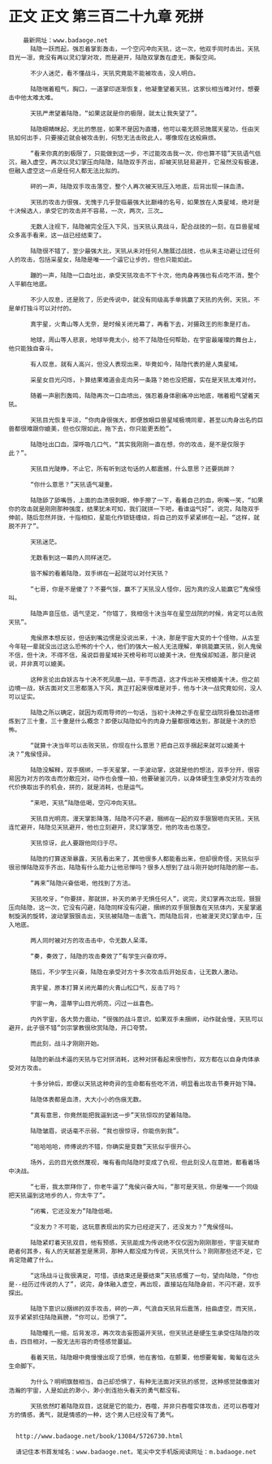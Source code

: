 # 正文 正文 第三百二十九章 死拼
        最新网址：www.badaoge.net
          陆隐一跃而起，强忍着掌影轰击，一个空闪冲向天犼，这一次，他双手同时击出，天犼目光一凛，竟没有再以灵幻掌对攻，而是避开，陆隐双掌轰在虚无，撕裂空间。
      
          不少人迷茫，看不懂战斗，天犼究竟能不能被攻击，没人明白。
      
          陆隐喘着粗气，胸口，一道掌印逐渐恢复，他凝重望着天犼，这家伙相当难对付，想要击中他太难太难。
      
          天犼严肃望着陆隐，“如果这就是你的极限，就太让我失望了”。
      
          陆隐眼睛眯起，无比的憋屈，如果不是因为直播，他可以毫无顾忌施展天星功，任由天犼如何出手，只要接近就会被攻击到，何愁无法击败此人，哪像现在这般麻烦。
      
          “看来你真的到极限了，只能做到这一步，不过能攻击我一次，你也算不错”天犼语气低沉，融入虚空，再次以灵幻掌压向陆隐，陆隐双手齐出，却被天犼轻易避开，它虽然没有极速，但融入虚空这一点是任何人都无法比拟的。
      
          砰的一声，陆隐双手攻击落空，整个人再次被天犼压入地底，后背出现一抹血渍。
      
          天犼的攻击力很强，无愧于几乎登临最强大比巅峰的名号，如果放在人类星域，绝对是十决候选人，承受它的攻击并不容易，一次，两次，三次…
      
          无数人注视下，陆隐被完全压入下风，当天犼认真战斗，配合战技的一刻，在巨兽星域众多高手看来，这一战已经结束了。
      
          陆隐很不错了，至少最强大比，天犼从未对任何人施展过战技，也从未主动避让过任何人的攻击，包括采星女，陆隐是唯一一个逼它让步的，但也只能如此。
      
          蹦的一声，陆隐一口血吐出，承受天犼攻击不下十次，他肉身再强也有点吃不消，整个人平躺在地底。
      
          不少人叹息，还是败了，历史传说中，就没有同级高手单挑赢了天犼的先例，天犼，不是单打独斗可以对付的。
      
          真宇星，火青山等人无奈，是时候关闭光幕了，再看下去，对摄政王的形象是打击。
      
          地球，周山等人悲哀，地球毕竟太小，给不了陆隐任何帮助，在宇宙最璀璨的舞台上，他只能独自奋斗。
      
          有人叹息，就有人高兴，但没人表现出来，毕竟如今，陆隐代表的是人类星域。
      
          采星女目光闪烁，卜算结果难道会走向另一条路？她也没把握，实在是天犼太难对付。
      
          随着一声剧烈轰鸣，陆隐再次一口血喷出，强忍着身体剧痛冲出地底，喘着粗气望着天犼。
      
          天犼目光恢复平淡，“你肉身很强大，即便放眼巨兽星域极境同辈，甚至以肉身出名的巨兽都很难跟你媲美，但也仅限如此，拖下去，你只能更丢脸”。
      
          陆隐吐出口血，深呼吸几口气，“其实我刚刚一直在想，你的攻击，是不是仅限于此？”。
      
          天犼目光陡睁，不止它，所有听到这句话的人都震撼，什么意思？还要挑衅？
      
          “你什么意思？”天犼语气凝重。
      
          陆隐舔了舔嘴唇，上面的血渍很刺眼，伸手擦了一下，看着自己的血，咧嘴一笑，“如果你的攻击就是刚刚那种强度，结果犹未可知，我们就拼一下吧，看谁运气好”，说完，陆隐双手伸前，随后忽然并拢，十指相扣，星能化作锁链缠绕，将自己的双手紧紧绑在一起，“这样，就脱不开了”。
      
          天犼迷茫。
      
          无数看到这一幕的人同样迷茫。
      
          皆不解的看着陆隐，双手绑在一起就可以对付天犼？
      
          “七哥，你是不是傻了？不要气馁，赢不了天犼没人怪你，因为真的没人能赢它”鬼侯怪叫。
      
          陆隐声音压低，语气坚定，“你错了，我相信十决当年在星空战院的时候，肯定可以击败天犼”。
      
          鬼侯原本想反驳，但话到嘴边愣是没说出来，十决，那是宇宙大变的十个怪物，从古至今年轻一辈就没出过这么恐怖的十个人，他们的强大一般人无法理解，单挑能赢天犼，别人鬼侯不信，但十决，不得不信，虽说巨兽星域补天榜号称可以媲美十决，但鬼侯却知道，那只是说说，并非真可以媲美。
      
          这种言论出自妖古与十决不死凤凰一战，平手而退，这才传出补天榜媲美十决，但之前边境一战，妖古面对文三思都落入下风，真正打起来很难是对手，他与十决一战究竟如何，没人可以证实。
      
          陆隐之所以确定，就因为观雨导师的一句话，当初十决神之手在星空战院将叠加劲道修炼到了三十重，三十重是什么概念？即便以陆隐如今的肉身力量都很难达到，那就是十决的恐怖。
      
          “就算十决当年可以击败天犼，你现在什么意思？把自己双手捆起来就可以媲美十决？”鬼侯怪异。
      
          陆隐没解释，双手捆绑，一手天星掌，一手波动掌，这就是他的想法，双手分开，很容易因为对方的攻击而分散应对，动作也会慢一拍，他要破釜沉舟，以身体硬生生承受对方攻击的代价换取出手的机会，拼的，就是消耗，也是运气。
      
          “来吧，天犼”陆隐低喝，空闪冲向天犼。
      
          天犼目光明亮，漫天掌影降落，陆隐不闪不避，捆绑在一起的双手狠狠咂向天犼，天犼连忙避开，陆隐见天犼避开，他也立刻避开，灵幻掌落空，他的攻击也落空。
      
          天犼惊讶，此人要跟他同归于尽。
      
          陆隐的打算逐渐暴露，天犼看出来了，其他很多人都能看出来，但却很奇怪，天犼似乎很忌惮陆隐双手齐出，陆隐有什么能力让他忌惮吗？很多人想到了战斗刚开始时陆隐的那一击。
      
          “再来”陆隐兴奋低喝，他找到了方法。
      
          天犼咬牙，“你要拼，那就拼，补天的弟子无惧任何人”，说完，灵幻掌再次出现，狠狠压向陆隐，这一次，它没有闪避，陆隐同样没有闪避，捆绑的双手狠狠轰在天犼体内，天星掌遏制旋涡的旋转，波动掌狠狠击出，天犼被陆隐一击震飞，而陆隐后背，也被漫天灵幻掌击中，压入地底。
      
          两人同时被对方的攻击击中，令无数人呆滞。
      
          “奏，奏效了，陆隐的攻击奏效了”有学生兴奋欢呼。
      
          随后，不少学生兴奋，陆隐在承受对方十多次攻击后开始反击，让无数人激动。
      
          真宇星，原本打算关闭光幕的火青山松口气，反击了吗？
      
          宇宙一角，温蒂宇山目光明亮，闪过一丝喜色。
      
          内外宇宙，各大势力震动，“很强的战斗意识，如果双手未捆绑，动作就会慢，天犼可以避开，此子很不错”剑宗掌教很欣赏陆隐，开口夸赞。
      
          而此刻，战斗才刚刚开始。
      
          陆隐的新战术逼的天犼与它对拼消耗，这种对拼看起来很惨烈，双方都在以自身肉体承受对方攻击。
      
          十多分钟后，即便以天犼这种奇异的生命都有些吃不消，明显看出攻击节奏开始下降。
      
          陆隐体表都是血渍，大大小小的伤痕无数。
      
          “真有意思，你竟然能把我逼到这一步”天犼惊叹的望着陆隐。
      
          陆隐皱眉，说话毫不示弱，“我也很惊讶，你能伤到我”。
      
          “哈哈哈哈，师傅说的不错，你确实是变数”天犼似乎很开心。
      
          场外，云的目光依然蔑视，唯有看向陆隐时变成了仇视，但此刻没人在意她，都看着场中决战。
      
          “七哥，我太崇拜你了，你老牛逼了”鬼侯兴奋大叫，“那可是天犼，你是唯一一个同级把天犼逼到这地步的人，你太牛了”。
      
          “闭嘴，它还没发力”陆隐低喝。
      
          “没发力？不可能，这玩意表现出的实力已经逆天了，还没发力？”鬼侯怪叫。
      
          陆隐紧盯着天犼双目，他有预感，天犼能成为传说绝不仅仅因为刚刚那些，宇宙天赋奇葩者何其多，有人的天赋甚至是黑洞，那种人都没成为传说，天犼凭什么？刚刚那些还不足，它肯定隐藏了什么。
      
          “这场战斗让我很满足，可惜，该结束还是要结束”天犼感慨了一句，望向陆隐，“你也是--经历过传说的人了”，说完，身体融入虚空，再出现，直接站在陆隐身前，不闪不避，双手探出。
      
          陆隐下意识以捆绑的双手攻击，砰的一声，气浪自天犼背后震荡，扭曲虚空，而天犼，双手紧紧抓住陆隐肩膀，“你可以，恐惧了”。
      
          陆隐瞳孔一缩，后背发凉，再次攻击妄图逼开天犼，但天犼还是硬生生承受住陆隐的攻击，四目相对，一股无法形容的奇怪感觉蔓延。
      
          看着天犼，陆隐眼中竟慢慢出现了恐惧，他在害怕，在颤栗，他想要匍匐，匍匐在这头生命脚下。
      
          为什么？明明旗鼓相当，自己却恐惧了，有种无法面对天犼的感觉，这种感觉就像面对浩瀚的宇宙，人是如此的渺小，渺小到连抬头看天的勇气都没有。
      
          天犼依然盯着陆隐双目，这就是它的能力，吞噬，并非只吞噬实体攻击，还可以吞噬对方的情感，勇气，就是情感的一种，这个男人已经没有了勇气。
      
      
      http://www.badaoge.net/book/13084/5726730.html
      
      请记住本书首发域名：www.badaoge.net。笔尖中文手机版阅读网址：m.badaoge.net